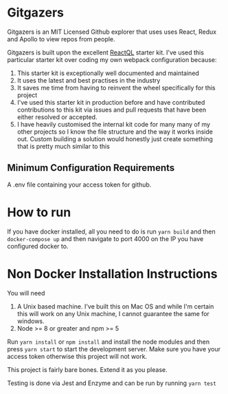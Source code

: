 
# Gitgazers

Gitgazers is an MIT Licensed Github explorer that uses uses React, Redux and Apollo to view repos from people.

Gitgazers is built upon the excellent [ReactQL](https://reactql.org/) starter kit. I've used this particular starter kit over coding my own webpack configuration because:

1. This starter kit is exceptionally well documented and maintained
2. It uses the latest and best practises in the industry
3. It saves me time from having to reinvent the wheel specifically for this project
4. I've used this starter kit in production before and have contributed contributions to this kit via issues and pull requests that have been either resolved or accepted.
5. I have heavily customised the internal kit code for many many of my other projects so I know the file structure and the way it works inside out. Custom building a solution would honestly just create something that is pretty much similar to this

## Minimum Configuration Requirements

A .env file containing your access token for github. 

# How to run

If you have docker installed, all you need to do is run `yarn build` and then  `docker-compose up` and then navigate to port 4000 on the IP you have configured docker to.

# Non Docker Installation Instructions

You will need  

1. A Unix based machine. I've built this on Mac OS and while I'm certain this will work on any Unix machine, I cannot guarantee the same for windows.
2. Node >= 8 or greater and npm >= 5

Run `yarn install` or `npm install` and install the node modules and then press `yarn start` to start the development server. Make sure you have your access token otherwise this project will not work.

This project is fairly bare bones. Extend it as you please. 

Testing is done via Jest and Enzyme and can be run by running `yarn test`  




